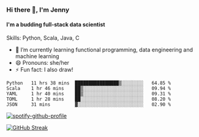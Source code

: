 ### Hi there 👋, I'm Jenny
#### I'm a budding full-stack data scientist

Skills: Python, Scala, Java, C

- 🌱 I’m currently learning functional programming, data engineering and machine learning 
- 😄 Pronouns: she/her 
- ⚡ Fun fact: I also draw! 

<!--START_SECTION:waka-->
```text
Python   11 hrs 38 mins  ████████████████▒░░░░░░░░   64.85 % 
Scala    1 hr 46 mins    ██▒░░░░░░░░░░░░░░░░░░░░░░   09.94 % 
YAML     1 hr 40 mins    ██▒░░░░░░░░░░░░░░░░░░░░░░   09.31 % 
TOML     1 hr 28 mins    ██░░░░░░░░░░░░░░░░░░░░░░░   08.20 % 
JSON     31 mins         ▓░░░░░░░░░░░░░░░░░░░░░░░░   02.90 % 
```
<!--END_SECTION:waka-->

[![spotify-github-profile](https://spotify-github-profile.vercel.app/api/view?uid=kh5e5q72420aadpa715ryg9u4&cover_image=true&theme=novatorem&bar_color_cover=true&bar_color=53b14f)](https://spotify-github-profile.vercel.app/api/view?uid=kh5e5q72420aadpa715ryg9u4&redirect=true)

[![GitHub Streak](https://streak-stats.demolab.com?user=jinkjonks&theme=monokai&hide_border=true&date_format=j%20M%5B%20Y%5D)](https://git.io/streak-stats)
